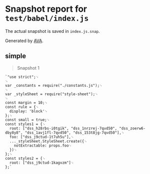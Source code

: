 # Snapshot report for `test/babel/index.js`

The actual snapshot is saved in `index.js.snap`.

Generated by [AVA](https://ava.li).

## simple

> Snapshot 1

    `"use strict";␊
    ␊
    var _constants = require("./constants.js");␊
    ␊
    var _styleSheet = require("style-sheet");␊
    ␊
    const margin = 10;␊
    const rule = {␊
      display: 'block'␊
    };␊
    const small = true;␊
    const styles1 = {␊
      root: ["dss_h28rbs-i0tgik", "dss_1nrzrej-7qvd50", "dss_zoerw6-dby8y8", "dss_1avj1fl-7qvd50", "dss_153t8jg-7qvd50"],␊
      foo: ["dss_j9ctud-1t7uh5u"],␊
      ..._styleSheet.StyleSheet.create({␊
        notExtractable: props.foo␊
      })␊
    };␊
    const styles2 = {␊
      root: ["dss_j9ctud-1kagvzm"]␊
    };`

